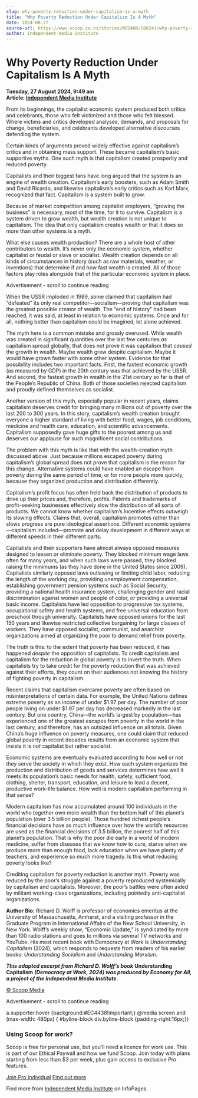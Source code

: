 ```yaml
---
slug: why-poverty-reduction-under-capitalism-is-a-myth
title: "Why Poverty Reduction Under Capitalism Is A Myth"
date: 2024-08-27
source-url: https://www.scoop.co.nz/stories/WO2408/S00243/why-poverty-reduction-under-capitalism-is-a-myth.htm
author: independent-media-institute
---
```

Why Poverty Reduction Under Capitalism Is A Myth
================================================

**Tuesday, 27 August 2024, 9:49 am**  
**Article: [Independent Media Institute](https://info.scoop.co.nz/Independent_Media_Institute)**

From its beginnings, the capitalist economic system produced both critics and celebrants, those who felt victimized and those who felt blessed. Where victims and critics developed analyses, demands, and proposals for change, beneficiaries, and celebrants developed alternative discourses defending the system.

Certain kinds of arguments proved widely effective against capitalism’s critics and in obtaining mass support. These became capitalism’s basic supportive myths. One such myth is that capitalism created prosperity and reduced poverty.

Capitalists and their biggest fans have long argued that the system is an engine of wealth creation. Capitalism’s early boosters, such as Adam Smith and David Ricardo, and likewise capitalism’s early critics such as Karl Marx, recognized that fact. Capitalism is a system built to grow.

Because of market competition among capitalist employers, “growing the business” is necessary, most of the time, for it to survive. Capitalism is a system driven to grow wealth, but wealth creation is not unique to capitalism. The idea that only capitalism creates wealth or that it does so more than other systems is a myth.

What else causes wealth production? There are a whole host of other contributors to wealth. It’s never only the economic system, whether capitalist or feudal or slave or socialist. Wealth creation depends on all kinds of circumstances in history (such as raw materials, weather, or inventions) that determine if and how fast wealth is created. All of those factors play roles alongside that of the particular economic system in place.

Advertisement - scroll to continue reading





When the USSR imploded in 1989, some claimed that capitalism had “defeated” its only real competitor—socialism—proving that capitalism was the greatest possible creator of wealth. The “end of history” had been reached, it was said, at least in relation to economic systems. Once and for all, nothing better than capitalism could be imagined, let alone achieved.

The myth here is a common mistake and grossly overused. While wealth was created in significant quantities over the last few centuries _as_ capitalism spread globally, that does not prove it was capitalism that _caused_ the growth in wealth. Maybe wealth grew despite capitalism. Maybe it would have grown faster with some other system. Evidence for that possibility includes two important facts. First, the fastest economic growth (as measured by GDP) in the 20th century was that achieved by the USSR. And second, the fastest growth in wealth in the 21st century so far is that of the People’s Republic of China. Both of those societies rejected capitalism and proudly defined themselves as socialist.

Another version of this myth, especially popular in recent years, claims capitalism deserves credit for bringing many millions out of poverty over the last 200 to 300 years. In this story, capitalism’s wealth creation brought everyone a higher standard of living with better food, wages, job conditions, medicine and health care, education, and scientific advancements. Capitalism supposedly gave huge gifts to the poorest among us and deserves our applause for such magnificent social contributions.

The problem with this myth is like that with the wealth-creation myth discussed above. Just because millions escaped poverty during capitalism’s global spread does not prove that capitalism is the reason for this change. Alternative systems could have enabled an escape from poverty during the same period of time, or for more people more quickly, because they organized production and distribution differently.

Capitalism’s profit focus has often held back the distribution of products to drive up their prices and, therefore, profits. Patents and trademarks of profit-seeking businesses effectively slow the distribution of all sorts of products. We cannot know whether capitalism’s incentive effects outweigh its slowing effects. Claims that, overall, capitalism promotes rather than slows progress are pure ideological assertions. Different economic systems—capitalism included—promote and delay development in different ways at different speeds in their different parts.

Capitalists and their supporters have almost always opposed measures designed to lessen or eliminate poverty. They blocked minimum wage laws often for many years, and when such laws were passed, they blocked raising the minimums (as they have done in the United States since 2009). Capitalists similarly opposed laws outlawing or limiting child labor, reducing the length of the working day, providing unemployment compensation, establishing government pension systems such as Social Security, providing a national health insurance system, challenging gender and racial discrimination against women and people of color, or providing a universal basic income. Capitalists have led opposition to progressive tax systems, occupational safety and health systems, and free universal education from preschool through university. Capitalists have opposed unions for the last 150 years and likewise restricted collective bargaining for large classes of workers. They have opposed socialist, communist, and anarchist organizations aimed at organizing the poor to demand relief from poverty.

The truth is this: to the extent that poverty has been reduced, it has happened _despite_ the opposition of capitalists. To credit capitalists and capitalism for the reduction in global poverty is to invert the truth. When capitalists try to take credit for the poverty reduction that was achieved against their efforts, they count on their audiences not knowing the history of fighting poverty in capitalism.

Recent claims that capitalism overcame poverty are often based on misinterpretations of certain data. For example, the United Nations defines extreme poverty as an income of under $1.97 per day. The number of poor people living on under $1.97 per day has decreased markedly in the last century. But one country, China—the world’s largest by population—has experienced one of the greatest escapes from poverty in the world in the last century, and therefore, has an outsized influence on all totals. Given China’s huge influence on poverty measures, one could claim that reduced global poverty in recent decades results from an economic system that insists it is _not_ capitalist but rather socialist.

Economic systems are eventually evaluated according to how well or not they serve the society in which they exist. How each system organizes the production and distribution of goods and services determines how well it meets its population’s basic needs for health, safety, sufficient food, clothing, shelter, transport, education, and leisure to lead a decent, productive work-life balance. How well is modern capitalism performing in that sense?

Modern capitalism has now accumulated around 100 individuals in the world who together own more wealth than the bottom half of this planet’s population (over 3.5 billion people). Those hundred richest people’s financial decisions have as much influence over how the world’s resources are used as the financial decisions of 3.5 billion, the poorest half of this planet’s population. That is why the poor die early in a world of modern medicine, suffer from diseases that we know how to cure, starve when we produce more than enough food, lack education when we have plenty of teachers, and experience so much more tragedy. Is this what reducing poverty looks like?

Crediting capitalism for poverty reduction is another myth. Poverty was reduced by the poor’s struggle against a poverty reproduced systemically by capitalism and capitalists. Moreover, the poor’s battles were often aided by militant working-class organizations, including pointedly anti-capitalist organizations.

**Author Bio:** Richard D. Wolff is professor of economics emeritus at the University of Massachusetts, Amherst, and a visiting professor in the Graduate Program in International Affairs of the New School University, in New York. Wolff’s weekly show, “Economic Update,” is syndicated by more than 100 radio stations and goes to millions via several TV networks and YouTube. His most recent book with Democracy at Work is _Understanding Capitalism_ (2024), which responds to requests from readers of his earlier books: _Understanding Socialism_ and _Understanding Marxism_.

_**This adapted excerpt from Richard D. Wolff’s book**_ **Understanding Capitalism** _**(Democracy at Work, 2024) was produced by Economy for All, a project of the Independent Media Institute.**_

[© Scoop Media](http://www.scoop.co.nz/about/terms.html)  

Advertisement - scroll to continue reading



a.supporter:hover {background:#EC4438!important;} @media screen and (max-width: 480px) { #byline-block div.byline-block {padding-right:16px;}}

### Using Scoop for work?

Scoop is free for personal use, but you’ll need a licence for work use. This is part of our Ethical Paywall and how we fund Scoop. Join today with plans starting from less than $3 per week, plus gain access to exclusive _Pro_ features.  
  
[Join Pro Individual](https://pro.scoop.co.nz/Individual/?from=ProIn24) [Find out more](https://pro.scoop.co.nz/using-scoop-for-work/?from=ProIn24)

Find more from [Independent Media Institute](https://info.scoop.co.nz/Independent_Media_Institute) on InfoPages.